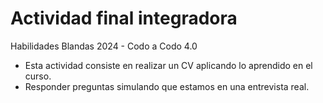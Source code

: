 # Actividad final integradora

Habilidades Blandas 2024 - Codo a Codo 4.0

 * Esta actividad consiste en realizar un CV aplicando lo aprendido en el curso.
 * Responder preguntas simulando que estamos en una entrevista real.
